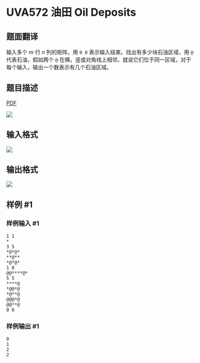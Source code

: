 # UVA572 油田 Oil Deposits

## 题面翻译

输入多个 $m$ 行 $n$ 列的矩阵，用 `0 0` 表示输入结束。找出有多少块石油区域，用 `@` 代表石油，假如两个 `@` 在横，竖或对角线上相邻，就说它们位于同一区域，对于每个输入，输出一个数表示有几个石油区域。

## 题目描述

[problemUrl]: https://uva.onlinejudge.org/index.php?option=com_onlinejudge&Itemid=8&category=7&page=show_problem&problem=513

[PDF](https://uva.onlinejudge.org/external/5/p572.pdf)

![](https://cdn.luogu.com.cn/upload/vjudge_pic/UVA572/ce90a5dd1ff852d09612a3d726a859f2f238d409.png)

## 输入格式

![](https://cdn.luogu.com.cn/upload/vjudge_pic/UVA572/e054765bf4e9769be3a53a455e412d62189dbbff.png)

## 输出格式

![](https://cdn.luogu.com.cn/upload/vjudge_pic/UVA572/99ea5e1b8c71aa83bbd6eed7a0e27de87f60a175.png)

## 样例 #1

### 样例输入 #1

```
1 1
*
3 5
*@*@*
**@**
*@*@*
1 8
@@****@*
5 5
****@
*@@*@
*@**@
@@@*@
@@**@
0 0
```

### 样例输出 #1

```
0
1
2
2
```